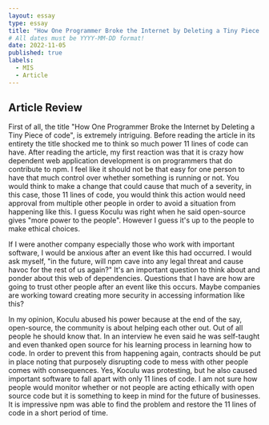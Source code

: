 ```yaml
---
layout: essay
type: essay
title: "How One Programmer Broke the Internet by Deleting a Tiny Piece of code"
# All dates must be YYYY-MM-DD format!
date: 2022-11-05
published: true
labels:
  - MIS
  - Article
---
```



## Article Review


First of all, the title "How One Programmer Broke the Internet by Deleting a Tiny Piece of code", is extremely intriguing. Before reading the article in its entirety the title shocked me to think so much power 11 lines of code can have. After reading the article, my first reaction was that it is crazy how dependent web application development is on programmers that do contribute to npm. I feel like it should not be that easy for one person to have that much control over whether something is running or not. You would think to make a change that could cause that much of a severity, in this case, those 11 lines of code, you would think this action would need approval from multiple other people in order to avoid a situation from happening like this. I guess Koculu was right when he said open-source gives "more power to the people". However I guess it's up to the people to make ethical choices.


If I were another company especially those who work with important software, I would be anxious after an event like this had occurred. I would ask myself, "in the future, will npm cave into any legal threat and cause havoc for the rest of us again?" It's an important question to think about and ponder about this web of dependencies. Questions that I have are how are going to trust other people after an event like this occurs. Maybe companies are working toward creating more security in accessing information like this?


In my opinion, Koculu abused his power because at the end of the say, open-source, the community is about helping each other out. Out of all people he should know that. In an interview he even said he was self-taught and even thanked open source for his learning process in learning how to code. In order to prevent this from happening again, contracts should be put in place noting that purposely disrupting code to mess with other people comes with consequences. Yes, Koculu was protesting, but he also caused important software to fall apart with only 11 lines of code. I am not sure how people would monitor whether or not people are acting ethically with open source code but it is something to keep in mind for the future of businesses. It is impressive npm was able to find the problem and restore the 11 lines of code in a short period of time.

